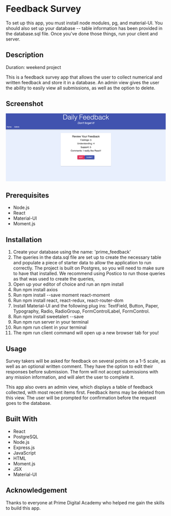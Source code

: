 # Feedback Survey

To set up this app, you must install node modules, pg, and material-UI. You should also set up your database -- table information has been provided in the database.sql file. Once you've done those things, run your client and server. 

## Description

Duration: weekend project

This is a feedback survey app that allows the user to collect numerical and written feedback and store it in a database. An admin view gives the user the ability to easily view all submissions, as well as the option to delete. 


## Screenshot

![Feedback_App](public/images/review_feedback.png?raw=true")


## Prerequisites

- Node.js
- React
- Material-UI
- Moment.js

## Installation

1. Create your database using the name: 'prime_feedback'
2. The queries in the data.sql file are set up to create the necessary table and populate a piece of starter data to allow the application to run correctly. The project is built on Postgres, so you will need to make sure to have that installed. We recommend using Postico to run those queries as that was used to create the queries,
3. Open up your editor of choice and run an npm install
4. Run npm install axios
5. Run npm install --save moment react-moment
6. Run npm install react, react-redux, react-router-dom
7. Install Material-UI and the following plug ins: TextField, Button, Paper, Typography, Radio, RadioGroup, FormControlLabel, FormControl.
8. Run npm install sweetalert --save
9. Run npm run server in your terminal
10. Run npm run client in your terminal
11. The npm run client command will open up a new browser tab for you!

## Usage

Survey takers will be asked for feedback on several points on a 1-5 scale, as well as an optional written comment. They have the option to edit their responses before submission. The form will not accept submissions with any mission information, and will alert the user to complete it. 

This app also overs an admin view, which displays a table of feedback collected, with most recent items first. Feedback items may be deleted from this view. The user will be prompted for confirmation before the request goes to the database. 

## Built With

- React
- PostgreSQL
- Node.js
- Express.js
- JavaScript
- HTML
- Moment.js
- JSX
- Material-UI

## Acknowledgement

Thanks to everyone at Prime Digital Academy who helped me gain the skills to build this app. 
